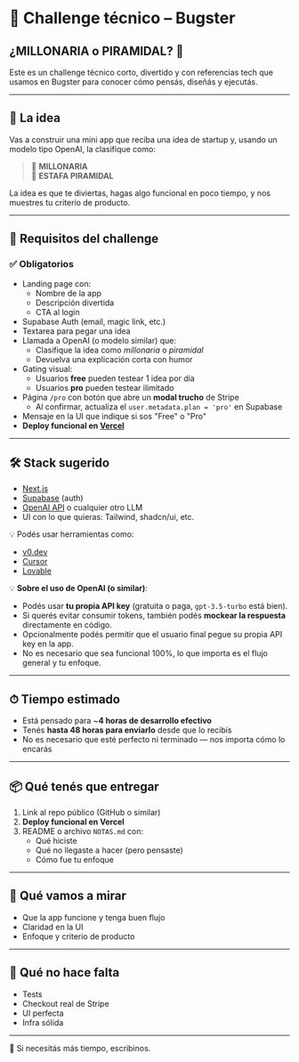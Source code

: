 # 🚀 Challenge técnico – Bugster  
## ¿MILLONARIA o PIRAMIDAL? 🤔

Este es un challenge técnico corto, divertido y con referencias tech que usamos en Bugster para conocer cómo pensás, diseñás y ejecutás.

---

## 🧠 La idea

Vas a construir una mini app que reciba una idea de startup y, usando un modelo tipo OpenAI, la clasifique como:

> 🚀 **MILLONARIA**  
> 💸 **ESTAFA PIRAMIDAL**

La idea es que te diviertas, hagas algo funcional en poco tiempo, y nos muestres tu criterio de producto.

---

## 🧩 Requisitos del challenge

### ✅ Obligatorios

- Landing page con:
  - Nombre de la app
  - Descripción divertida
  - CTA al login
- Supabase Auth (email, magic link, etc.)
- Textarea para pegar una idea
- Llamada a OpenAI (o modelo similar) que:
  - Clasifique la idea como *millonaria* o *piramidal*
  - Devuelva una explicación corta con humor
- Gating visual:
  - Usuarios **free** pueden testear 1 idea por día
  - Usuarios **pro** pueden testear ilimitado
- Página `/pro` con botón que abre un **modal trucho** de Stripe
  - Al confirmar, actualiza el `user.metadata.plan = 'pro'` en Supabase
- Mensaje en la UI que indique si sos "Free" o "Pro"
- **Deploy funcional en [Vercel](https://vercel.com/)**

---

## 🛠 Stack sugerido

- [Next.js](https://nextjs.org/)
- [Supabase](https://supabase.com/) (auth)
- [OpenAI API](https://platform.openai.com/) o cualquier otro LLM
- UI con lo que quieras: Tailwind, shadcn/ui, etc.

💡 Podés usar herramientas como:
- [v0.dev](https://v0.dev)
- [Cursor](https://www.cursor.sh/)
- [Lovable](https://www.lovable.so/)

💡 **Sobre el uso de OpenAI (o similar)**:
- Podés usar **tu propia API key** (gratuita o paga, `gpt-3.5-turbo` está bien).
- Si querés evitar consumir tokens, también podés **mockear la respuesta** directamente en código.
- Opcionalmente podés permitir que el usuario final pegue su propia API key en la app.
- No es necesario que sea funcional 100%, lo que importa es el flujo general y tu enfoque.

---

## ⏱ Tiempo estimado

- Está pensado para ~**4 horas de desarrollo efectivo**
- Tenés **hasta 48 horas para enviarlo** desde que lo recibís
- No es necesario que esté perfecto ni terminado — nos importa cómo lo encarás

---

## 📦 Qué tenés que entregar

1. Link al repo público (GitHub o similar)
2. **Deploy funcional en Vercel**
3. README o archivo `NOTAS.md` con:
   - Qué hiciste
   - Qué no llegaste a hacer (pero pensaste)
   - Cómo fue tu enfoque

---

## 🧐 Qué vamos a mirar

- Que la app funcione y tenga buen flujo
- Claridad en la UI
- Enfoque y criterio de producto

---

## 🛑 Qué no hace falta

- Tests
- Checkout real de Stripe
- UI perfecta
- Infra sólida

---

💬 Si necesitás más tiempo, escribinos.  

